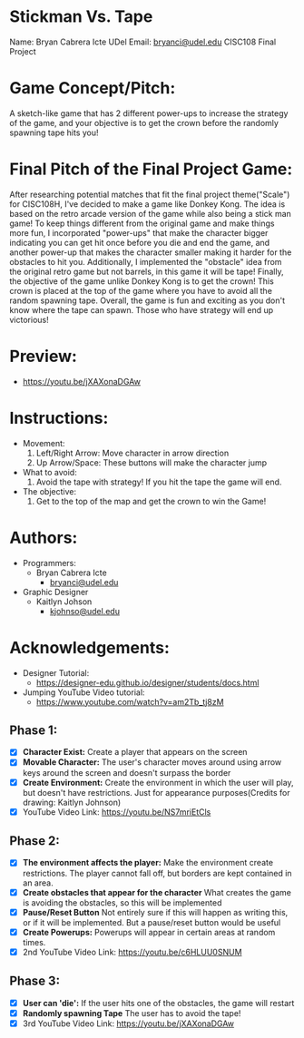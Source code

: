 # Stickman Vs. Tape
Name: Bryan Cabrera Icte
UDel Email: bryanci@udel.edu
CISC108 Final Project

# Game Concept/Pitch:
  A sketch-like game that has 2 different power-ups to increase the strategy of the game, and your objective is to get the crown before the randomly spawning tape hits you!

# Final Pitch of the Final Project Game:  
  After researching potential matches that fit the final project theme("Scale") for CISC108H, I've decided to make a game like Donkey Kong. The idea is based on the retro arcade 
  version of the game while also being a stick man game! To keep things different from the original game and make things more fun, I incorporated "power-ups" that make 
  the character bigger indicating you can get hit once before you die and end the game, and another power-up that makes the character smaller making it harder for the obstacles to hit 
  you. Additionally, I implemented the  "obstacle" idea from the original retro game but not barrels, in this game it will be tape! Finally, the objective of the game unlike 
  Donkey Kong is to get the crown! This crown is placed at the top of the game where you have to avoid all the random spawning tape. Overall, the game is fun and exciting as you don't know 
  where the tape can spawn. Those who have strategy will end up victorious!

# Preview:
  - https://youtu.be/jXAXonaDGAw

# Instructions:
  - Movement:
    1. Left/Right Arrow: Move character in arrow direction
    2. Up Arrow/Space: These buttons will make the character jump
  - What to avoid:
    1. Avoid the tape with strategy! If you hit the tape the game will end.
  - The objective:
    1. Get to the top of the map and get the crown to win the Game!

# Authors:
- Programmers:
  + Bryan Cabrera Icte
    - bryanci@udel.edu
- Graphic Designer
  + Kaitlyn Johson
    - kjohnso@udel.edu

# Acknowledgements:
- Designer Tutorial:
  + https://designer-edu.github.io/designer/students/docs.html
- Jumping YouTube Video tutorial:
  + https://www.youtube.com/watch?v=am2Tb_tj8zM
 

## Phase 1:
- [x] **Character Exist:** Create a player that appears on the screen
- [x] **Movable Character:** The user's character moves around using arrow keys around the screen and doesn't surpass the border
- [x] **Create Environment:** Create the environment in which the user will play, but doesn't have restrictions. Just for appearance purposes(Credits for drawing: Kaitlyn Johnson)
- [x] YouTube Video Link: https://youtu.be/NS7mriEtCls
## Phase 2:
- [x] **The environment affects the player:** Make the environment create restrictions. The player cannot fall off, but borders are kept contained in an area.
- [x] **Create obstacles that appear for the character** What creates the game is avoiding the obstacles, so this will be implemented
- [x] **Pause/Reset Button** Not entirely sure if this will happen as writing this, or if it will be implemented. But a pause/reset button would be useful
- [x] **Create Powerups:** Powerups will appear in certain areas at random times.
- [x] 2nd YouTube Video Link: https://youtu.be/c6HLUU0SNUM
## Phase 3:
- [x] **User can 'die':** If the user hits one of the obstacles, the game will restart
- [x] **Randomly spawning Tape** The user has to avoid the tape!
- [x] 3rd YouTube Video Link: https://youtu.be/jXAXonaDGAw
